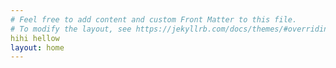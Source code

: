 ```yaml
---
# Feel free to add content and custom Front Matter to this file.
# To modify the layout, see https://jekyllrb.com/docs/themes/#overriding-theme-defaults
hihi hellow
layout: home
---
```

